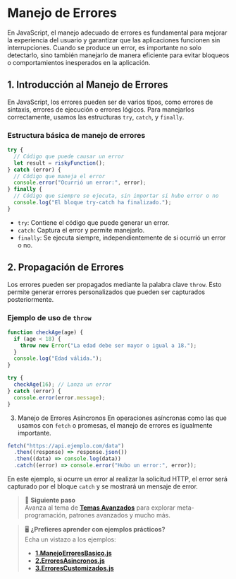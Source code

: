 # Manejo de Errores

En JavaScript, el manejo adecuado de errores es fundamental para mejorar la experiencia del usuario y garantizar que las aplicaciones funcionen sin interrupciones. Cuando se produce un error, es importante no solo detectarlo, sino también manejarlo de manera eficiente para evitar bloqueos o comportamientos inesperados en la aplicación.

## 1. Introducción al Manejo de Errores

En JavaScript, los errores pueden ser de varios tipos, como errores de sintaxis, errores de ejecución o errores lógicos. Para manejarlos correctamente, usamos las estructuras `try`, `catch`, y `finally`.

### Estructura básica de manejo de errores

```javascript
try {
  // Código que puede causar un error
  let result = riskyFunction();
} catch (error) {
  // Código que maneja el error
  console.error("Ocurrió un error:", error);
} finally {
  // Código que siempre se ejecuta, sin importar si hubo error o no
  console.log("El bloque try-catch ha finalizado.");
}
```

- `try`: Contiene el código que puede generar un error.
- `catch`: Captura el error y permite manejarlo.
- `finally`: Se ejecuta siempre, independientemente de si ocurrió un error o no.

## 2. Propagación de Errores

Los errores pueden ser propagados mediante la palabra clave `throw`. Esto permite generar errores personalizados que pueden ser capturados posteriormente.

### Ejemplo de uso de `throw`

```javascript
function checkAge(age) {
  if (age < 18) {
    throw new Error("La edad debe ser mayor o igual a 18.");
  }
  console.log("Edad válida.");
}

try {
  checkAge(16); // Lanza un error
} catch (error) {
  console.error(error.message);
}
```

3. Manejo de Errores Asíncronos
   En operaciones asíncronas como las que usamos con `fetch` o promesas, el manejo de errores es igualmente importante.

```javascript
fetch("https://api.ejemplo.com/data")
  .then((response) => response.json())
  .then((data) => console.log(data))
  .catch((error) => console.error("Hubo un error:", error));
```

En este ejemplo, si ocurre un error al realizar la solicitud HTTP, el error será capturado por el bloque `catch` y se mostrará un mensaje de error.

> 🚀 **Siguiente paso**  
> Avanza al tema de **[Temas Avanzados](./temario/12-avanzado.md)** para explorar
> meta-programación, patrones avanzados y mucho más.

> 🖥️ **¿Prefieres aprender con ejemplos prácticos?**  
> Echa un vistazo a los ejemplos:
>
> - **[1.ManejoErroresBasico.js](../ejemplos/11-manejo-errores/ManejoErroresBasico.js)**
> - **[2.ErroresAsincronos.js](../ejemplos/11-manejo-errores/ErroresAsincronos.js)**
> - **[3.ErroresCustomizados.js](../ejemplos/11-manejo-errores/ErroresCustomizados.js)**
